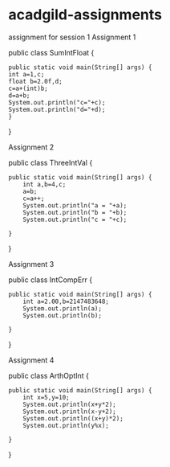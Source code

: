 # acadgild-assignments
assignment for session 1
Assignment 1

public class SumIntFloat {

	public static void main(String[] args) {
	int a=1,c;
	float b=2.0f,d;
	c=a+(int)b;
	d=a+b;
	System.out.println("c="+c);
	System.out.println("d="+d);
	}

}

Assignment 2

public class ThreeIntVal {

	public static void main(String[] args) {
		int a,b=4,c;
		a=b;
		c=a++;
		System.out.println("a = "+a);
		System.out.println("b = "+b);
		System.out.println("c = "+c);

	}

}

Assignment 3

public class IntCompErr {

	public static void main(String[] args) {
		int a=2.00,b=2147483648;
		System.out.println(a);
		System.out.println(b);

	}

}

Assignment 4

public class ArthOptInt {

	public static void main(String[] args) {
		int x=5,y=10;
		System.out.println(x+y*2);
		System.out.println(x-y+2);
		System.out.println((x+y)*2);
		System.out.println(y%x);

	}

}
